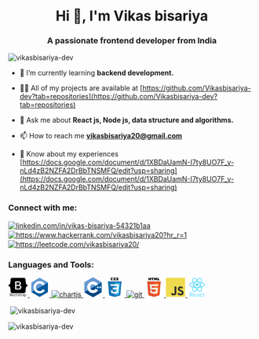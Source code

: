 <h1 align="center">Hi 👋, I'm Vikas bisariya</h1>
<h3 align="center">A passionate frontend developer from India</h3>

<p align="left"> <img src="https://komarev.com/ghpvc/?username=vikasbisariya-dev&label=Profile%20views&color=0e75b6&style=flat" alt="vikasbisariya-dev" /> </p>

- 🌱 I’m currently learning **backend development.**

- 👨‍💻 All of my projects are available at [https://github.com/Vikasbisariya-dev?tab=repositories](https://github.com/Vikasbisariya-dev?tab=repositories)

- 💬 Ask me about **React js, Node js, data structure and algorithms.**

- 📫 How to reach me **vikasbisariya20@gmail.com**

- 📄 Know about my experiences [https://docs.google.com/document/d/1XBDaUamN-I7ty8UO7F_y-nLd4zB2NZFA2DrBbTNSMFQ/edit?usp=sharing](https://docs.google.com/document/d/1XBDaUamN-I7ty8UO7F_y-nLd4zB2NZFA2DrBbTNSMFQ/edit?usp=sharing)

<h3 align="left">Connect with me:</h3>
<p align="left">
<a href="https://linkedin.com/in/linkedin.com/in/vikas-bisariya-54321b1aa" target="blank"><img align="center" src="https://raw.githubusercontent.com/rahuldkjain/github-profile-readme-generator/master/src/images/icons/Social/linked-in-alt.svg" alt="linkedin.com/in/vikas-bisariya-54321b1aa" height="30" width="40" /></a>
<a href="https://www.hackerrank.com/https://www.hackerrank.com/vikasbisariya20?hr_r=1" target="blank"><img align="center" src="https://raw.githubusercontent.com/rahuldkjain/github-profile-readme-generator/master/src/images/icons/Social/hackerrank.svg" alt="https://www.hackerrank.com/vikasbisariya20?hr_r=1" height="30" width="40" /></a>
<a href="https://www.leetcode.com/https://leetcode.com/vikasbisariya20/" target="blank"><img align="center" src="https://raw.githubusercontent.com/rahuldkjain/github-profile-readme-generator/master/src/images/icons/Social/leet-code.svg" alt="https://leetcode.com/vikasbisariya20/" height="30" width="40" /></a>
</p>

<h3 align="left">Languages and Tools:</h3>
<p align="left"> <a href="https://getbootstrap.com" target="_blank" rel="noreferrer"> <img src="https://raw.githubusercontent.com/devicons/devicon/master/icons/bootstrap/bootstrap-plain-wordmark.svg" alt="bootstrap" width="40" height="40"/> </a> <a href="https://www.cprogramming.com/" target="_blank" rel="noreferrer"> <img src="https://raw.githubusercontent.com/devicons/devicon/master/icons/c/c-original.svg" alt="c" width="40" height="40"/> </a> <a href="https://www.chartjs.org" target="_blank" rel="noreferrer"> <img src="https://www.chartjs.org/media/logo-title.svg" alt="chartjs" width="40" height="40"/> </a> <a href="https://www.w3schools.com/cpp/" target="_blank" rel="noreferrer"> <img src="https://raw.githubusercontent.com/devicons/devicon/master/icons/cplusplus/cplusplus-original.svg" alt="cplusplus" width="40" height="40"/> </a> <a href="https://www.w3schools.com/css/" target="_blank" rel="noreferrer"> <img src="https://raw.githubusercontent.com/devicons/devicon/master/icons/css3/css3-original-wordmark.svg" alt="css3" width="40" height="40"/> </a> <a href="https://git-scm.com/" target="_blank" rel="noreferrer"> <img src="https://www.vectorlogo.zone/logos/git-scm/git-scm-icon.svg" alt="git" width="40" height="40"/> </a> <a href="https://www.w3.org/html/" target="_blank" rel="noreferrer"> <img src="https://raw.githubusercontent.com/devicons/devicon/master/icons/html5/html5-original-wordmark.svg" alt="html5" width="40" height="40"/> </a> <a href="https://developer.mozilla.org/en-US/docs/Web/JavaScript" target="_blank" rel="noreferrer"> <img src="https://raw.githubusercontent.com/devicons/devicon/master/icons/javascript/javascript-original.svg" alt="javascript" width="40" height="40"/> </a> <a href="https://reactjs.org/" target="_blank" rel="noreferrer"> <img src="https://raw.githubusercontent.com/devicons/devicon/master/icons/react/react-original-wordmark.svg" alt="react" width="40" height="40"/> </a> </p>

<p>&nbsp;<img align="center" src="https://github-readme-stats.vercel.app/api?username=vikasbisariya-dev&show_icons=true&locale=en" alt="vikasbisariya-dev" /></p>

<p><img align="center" src="https://github-readme-streak-stats.herokuapp.com/?user=vikasbisariya-dev&" alt="vikasbisariya-dev" /></p>
